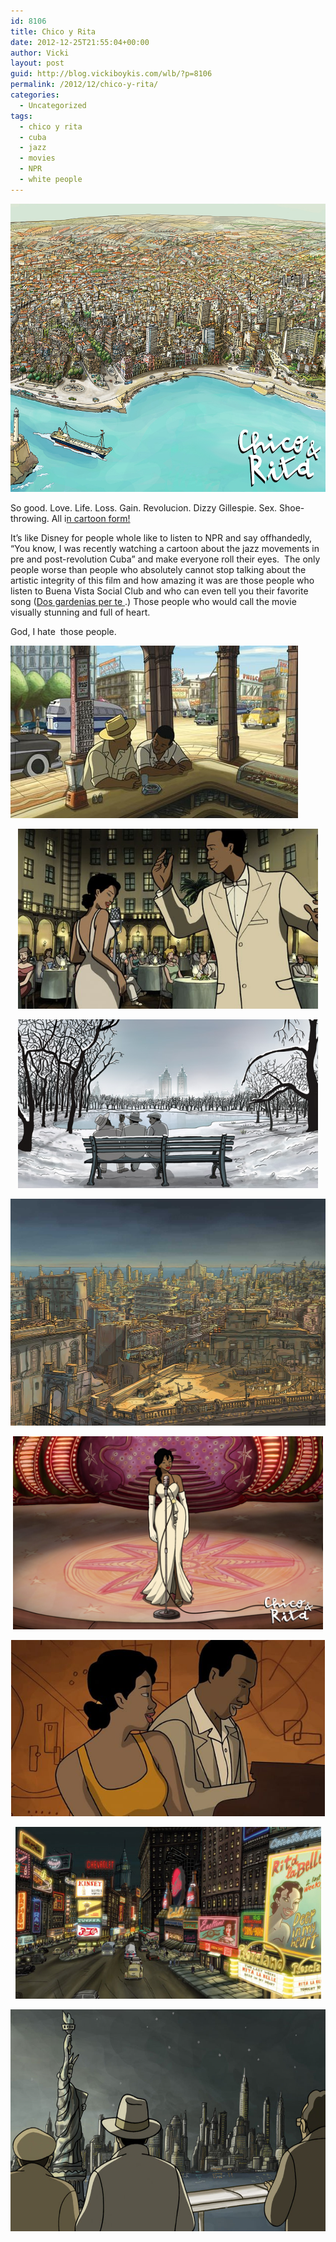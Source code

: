 ```yaml
---
id: 8106
title: Chico y Rita
date: 2012-12-25T21:55:04+00:00
author: Vicki
layout: post
guid: http://blog.vickiboykis.com/wlb/?p=8106
permalink: /2012/12/chico-y-rita/
categories:
  - Uncategorized
tags:
  - chico y rita
  - cuba
  - jazz
  - movies
  - NPR
  - white people
---
```

<p style="text-align: center;">
  <a href="http://blog.vickiboykis.com/wlb/2012/12/chico-y-rita/habana_ipad_1024x768/" rel="attachment wp-att-8107"><img class="aligncenter  wp-image-8107" alt="habana_ipad_1024x768" src="https://raw.githubusercontent.com/veekaybee/wlb/gh-pages/assets/images/2012/12/habana_ipad_1024x768.jpg" width="614" height="461" /></a>
</p>

So good. Love. Life. Loss. Gain. Revolucion. Dizzy Gillespie. Sex. Shoe-throwing. All i<a href="https://www.youtube.com/movie?v=m7NEa9B_als&feature=mv_sr" target="_blank">n cartoon form!</a>

It&#8217;s like Disney for people whole like to listen to NPR and say offhandedly, &#8220;You know, I was recently watching a cartoon about the jazz movements in pre and post-revolution Cuba&#8221; and make everyone roll their eyes.  The only people worse than people who absolutely cannot stop talking about the artistic integrity of this film and how amazing it was are those people who listen to Buena Vista Social Club and who can even tell you their favorite song (<a href="https://www.youtube.com/watch?v=5pKW7qvYSHU" target="_blank">Dos gardenias per te </a>.) Those people who would call the movie visually stunning and full of heart.

God, I hate  those people.

<a href="http://blog.vickiboykis.com/wlb/2012/12/chico-y-rita/chico-rita-006/" rel="attachment wp-att-8108"><img class="aligncenter size-full wp-image-8108" alt="Chico--Rita-006" src="https://raw.githubusercontent.com/veekaybee/wlb/gh-pages/assets/images/2012/12/Chico-Rita-006.jpg" width="460" height="276" /></a>

<p style="text-align: center;">
  <a href="http://blog.vickiboykis.com/wlb/2012/12/chico-y-rita/chico-y-rita71/" rel="attachment wp-att-8109"><img class="aligncenter  wp-image-8109" alt="chico-y-rita71" src="https://raw.githubusercontent.com/veekaybee/wlb/gh-pages/assets/images/2012/12/chico-y-rita71.jpg" width="480" height="288" /></a>
</p>

<p style="text-align: center;">
  <a href="http://blog.vickiboykis.com/wlb/2012/12/chico-y-rita/chico_y_rita10gr/" rel="attachment wp-att-8110"><img class="aligncenter  wp-image-8110" alt="chico_y_rita10gr" src="https://raw.githubusercontent.com/veekaybee/wlb/gh-pages/assets/images/2012/12/chico_y_rita10gr.jpg" width="480" height="270" /></a>
</p>

<p style="text-align: center;">
  <a href="http://blog.vickiboykis.com/wlb/2012/12/chico-y-rita/background_16/" rel="attachment wp-att-8111"><img class="aligncenter  wp-image-8111" alt="background_16" src="https://raw.githubusercontent.com/veekaybee/wlb/gh-pages/assets/images/2012/12/background_16.jpg" width="513" height="363" /></a>
</p>

<p style="text-align: center;">
  <a href="http://blog.vickiboykis.com/wlb/2012/12/chico-y-rita/rita_1680x1050/" rel="attachment wp-att-8112"><img class="aligncenter  wp-image-8112" alt="rita_1680x1050" src="https://raw.githubusercontent.com/veekaybee/wlb/gh-pages/assets/images/2012/12/rita_1680x1050.jpg" width="496" height="309" /></a>
</p>

<p style="text-align: center;">
  <a href="http://blog.vickiboykis.com/wlb/2012/12/chico-y-rita/628x471/" rel="attachment wp-att-8113"><img class="aligncenter  wp-image-8113" alt="628x471" src="https://raw.githubusercontent.com/veekaybee/wlb/gh-pages/assets/images/2012/12/628x471.jpg" width="502" height="282" /></a>
</p>

<p style="text-align: center;">
  <a href="http://blog.vickiboykis.com/wlb/2012/12/chico-y-rita/post225-7/" rel="attachment wp-att-8114"><img class="aligncenter  wp-image-8114" alt="post225.7" src="https://raw.githubusercontent.com/veekaybee/wlb/gh-pages/assets/images/2012/12/post225.7.jpg" width="489" height="275" /></a>
</p>

<p style="text-align: center;">
  <p style="text-align: center;">
    <a href="http://blog.vickiboykis.com/wlb/2012/12/chico-y-rita/post225-6/" rel="attachment wp-att-8118"><img class="aligncenter  wp-image-8118" alt="post225.6" src="https://raw.githubusercontent.com/veekaybee/wlb/gh-pages/assets/images/2012/12/post225.6.jpg" width="595" height="355" /></a>
  </p>